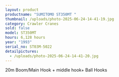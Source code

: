 ```yaml
---
layout: product
productname: "SUMITOMO ST350MT "
thumbnail: /uploads/photo-2025-06-24-14-41-19.jpg
category: Crawler Cranes
sold: false
model: ST350MT
hours: 6,128 hours
year: "1993"
serial_no: ST03M-5022
detailpictures:
  - /uploads/photo-2025-06-24-14-41-20.jpg
---
```

20m Boom/Main Hook + middle hook+ Ball Hooks